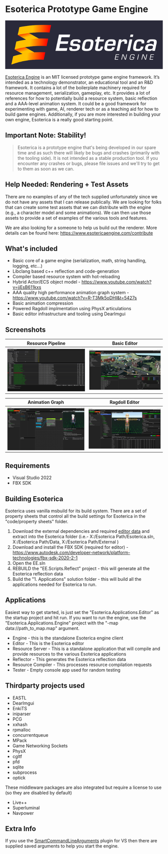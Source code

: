 # Esoterica Prototype Game Engine

![Esoterica Logo](Docs/EE_Logo.png)

[Esoterica Engine](https://www.esotericaengine.com) is an MIT licensed prototype game engine framework. It’s intended as a technology demonstrator, an educational tool and an R&D framework. It contains a lot of the boilerplate machinery required for resource management, serialization, gameplay, etc. It provides a lot of references for how to potentially build a resource system, basic reflection and a AAA-level animation system. It could be a good framework for experimenting with game, AI, renderer tech or as a teaching aid for how to build game engines. Additionally, if you are more interested in building your own engine, Esoterica is a really good starting point.

## Important Note: Stability!

>Esoterica is a prototype engine that's being developed in our spare time and as such there will likely be bugs and crashes (primarily with the tooling side). It is not intended as a stable production tool. If you encounter any crashes or bugs, please file issues and we'll try to get to them as soon as we can.

## Help Needed: Rendering + Test Assets

There are no examples of any of the tech supplied unfortunately since we do not have any assets that I can release publically. We are looking for folks that can create some test assets that we can distribute with the engine (e.g., a character model and some animations). We can then use those assets to provide a set of examples of the various tools and features.

We are also looking for a someone to help us build out the renderer. More details can be found here: https://www.esotericaengine.com/contribute

## What's included

* Basic core of a game engine (serialization, math, string handling, logging, etc...)
* Libclang based c++ reflection and code-generation
* Compiler based resource system with hot-reloading
* Hybrid Actor/ECS object model - <https://www.youtube.com/watch?v=jjEsB611kxs>
* AAA quality high performance animation graph system - <https://www.youtube.com/watch?v=R-T3Mk5oDHI&t=5427s>
* Basic animation compression
* Powered Ragdoll implmentation using PhysX articulations
* Basic editor infrastructure and tooling using DearImgui

## Screenshots

|Resource Pipeline | Basic Editor |
|:---:|:---:|
|![Esoterica Resource Server](Docs/EE_ResourceServer.png)|![Esoterica Editor](Docs/EE_Editor.png)|

| Animation Graph | Ragdoll Editor |
|:---:|:---:|
|![Esoterica Animation Graph](Docs/EE_AnimGraph.png)|![Esoterica Ragdoll](Docs/EE_Ragdoll.png)|

## Requirements

* Visual Studio 2022
* FBX SDK

## Building Esoterica

Esoterica uses vanilla msbuild for its build system. There are a set of property sheets that control all the build settings for Esoterica in the "code/property sheets" folder.

1. Download the external dependencies and required [editor data](https://drive.google.com/file/d/1cHaWZOBjjVvwwtgU7tl16_im3ylUjFF1/view?usp=sharing) and extract into the Esoterica folder (i.e.- X:/Esoterica Path/Esoterica.sln, X:/Esoterica Path/Data, X:/Esoterica Path/External )
2. Download and install the FBX SDK (required for editor) - <https://www.autodesk.com/developer-network/platform-technologies/fbx-sdk-2020-2-1>
3. Open the EE.sln
4. REBUILD the "EE.Scripts.Reflect" project - this will generate all the Esoterica reflection data
5. Build the "1. Applications" solution folder - this will build all the applications needed for Esoterica to run.

## Applications

Easiest way to get started, is just set the "Esoterica.Applications.Editor" as the startup project and hit run. If you want to run the engine, use the "Esoterica.Applications.Engine" project with the "-map data://path_to_map.map" argument.

* Engine - this is the standalone Esoterica engine client
* Editor - This is the Esoterica editor
* Resource Server - This is a standalone application that will compile and provide resources to the various Esoterica applications
* Reflector - This generates the Esoterica reflection data
* Resource Compiler - This processes resource compilation requests
* Tester - Empty console app used for random testing

## Thirdparty projects used

* EASTL
* DearImgui
* EnkiTS
* iniparser
* PCG
* xxhash
* rpmalloc
* concurrentqueue
* MPack
* Game Networking Sockets
* PhysX
* cgltf
* pfd
* sqlite
* subprocess
* optick

These middleware packages are also integrated but require a license to use (so they are disabled by default)

* Live++
* Superluminal
* Navpower

## Extra Info

If you use the [SmartCommandLineArguments](https://marketplace.visualstudio.com/items?itemName=MBulli.SmartCommandlineArguments) plugin for VS then there are supplied saved arguments to help you start the engine.
